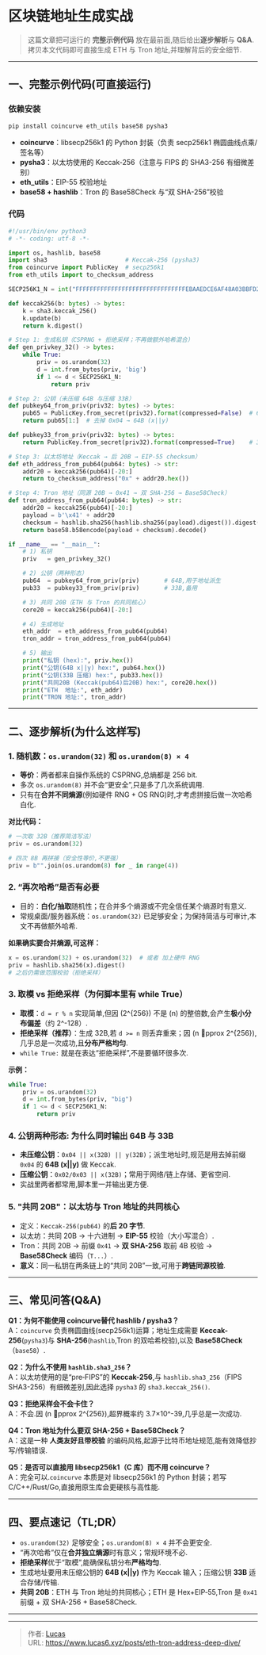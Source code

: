 # 区块链地址生成实战


> 这篇文章把可运行的 **完整示例代码** 放在最前面,随后给出**逐步解析**与 **Q&A**.拷贝本文代码即可直接生成 ETH 与 Tron 地址,并理解背后的安全细节.

---

## 一、完整示例代码(可直接运行)

### 依赖安装

```bash
pip install coincurve eth_utils base58 pysha3
```

- **coincurve**：libsecp256k1 的 Python 封装（负责 secp256k1 椭圆曲线点乘/签名等）  
- **pysha3**：以太坊使用的 Keccak-256（注意与 FIPS 的 SHA3-256 有细微差别）  
- **eth_utils**：EIP-55 校验地址  
- **base58 + hashlib**：Tron 的 Base58Check 与“双 SHA-256”校验

### 代码

```python
#!/usr/bin/env python3
# -*- coding: utf-8 -*-

import os, hashlib, base58
import sha3                      # Keccak-256 (pysha3)
from coincurve import PublicKey  # secp256k1
from eth_utils import to_checksum_address

SECP256K1_N = int("FFFFFFFFFFFFFFFFFFFFFFFFFFFFFFFEBAAEDCE6AF48A03BBFD25E8CD0364141", 16)

def keccak256(b: bytes) -> bytes:
    k = sha3.keccak_256()
    k.update(b)
    return k.digest()

# Step 1: 生成私钥（CSPRNG + 拒绝采样；不再做额外哈希混合）
def gen_privkey_32() -> bytes:
    while True:
        priv = os.urandom(32)
        d = int.from_bytes(priv, 'big')
        if 1 <= d < SECP256K1_N:
            return priv

# Step 2: 公钥（未压缩 64B 与压缩 33B）
def pubkey64_from_priv(priv32: bytes) -> bytes:
    pub65 = PublicKey.from_secret(priv32).format(compressed=False)  # 65B: 0x04|x|y
    return pub65[1:]  # 去掉 0x04 → 64B (x||y)

def pubkey33_from_priv(priv32: bytes) -> bytes:
    return PublicKey.from_secret(priv32).format(compressed=True)    # 33B: 0x02/0x03|x

# Step 3: 以太坊地址（Keccak → 后 20B → EIP-55 checksum）
def eth_address_from_pub64(pub64: bytes) -> str:
    addr20 = keccak256(pub64)[-20:]
    return to_checksum_address("0x" + addr20.hex())

# Step 4: Tron 地址（同源 20B → 0x41 → 双 SHA-256 → Base58Check）
def tron_address_from_pub64(pub64: bytes) -> str:
    addr20 = keccak256(pub64)[-20:]
    payload = b'\x41' + addr20
    checksum = hashlib.sha256(hashlib.sha256(payload).digest()).digest()[:4]
    return base58.b58encode(payload + checksum).decode()

if __name__ == "__main__":
    # 1) 私钥
    priv   = gen_privkey_32()

    # 2) 公钥（两种形态）
    pub64  = pubkey64_from_priv(priv)       # 64B,用于地址派生
    pub33  = pubkey33_from_priv(priv)       # 33B,备用

    # 3) 共同 20B（ETH 与 Tron 的共同核心）
    core20 = keccak256(pub64)[-20:]

    # 4) 生成地址
    eth_addr  = eth_address_from_pub64(pub64)
    tron_addr = tron_address_from_pub64(pub64)

    # 5) 输出
    print("私钥 (hex):", priv.hex())
    print("公钥(64B x||y) hex:", pub64.hex())
    print("公钥(33B 压缩) hex:", pub33.hex())
    print("共同20B (Keccak(pub64)后20B) hex:", core20.hex())
    print("ETH  地址:", eth_addr)
    print("TRON 地址:", tron_addr)
```

---

## 二、逐步解析(为什么这样写)

### 1. 随机数：`os.urandom(32)` 和 `os.urandom(8) × 4`

- **等价**：两者都来自操作系统的 CSPRNG,总熵都是 256 bit.  
- 多次 `os.urandom(8)` 并不会“更安全”,只是多了几次系统调用.  
- 只有在**合并不同熵源**(例如硬件 RNG + OS RNG)时,才考虑拼接后做一次哈希白化.

**对比代码：**
```python
# 一次取 32B（推荐简洁写法）
priv = os.urandom(32)

# 四次 8B 再拼接（安全性等价,不更强）
priv = b"".join(os.urandom(8) for _ in range(4))
```

### 2. “再次哈希”是否有必要

- 目的：**白化/抽取**随机性；在合并多个熵源或不完全信任某个熵源时有意义.  
- 常规桌面/服务器系统：`os.urandom(32)` 已足够安全；为保持简洁与可审计,本文不再做额外哈希.

**如果确实要合并熵源,可这样：**
```python
x = os.urandom(32) + os.urandom(32)  # 或者 加上硬件 RNG
priv = hashlib.sha256(x).digest()
# 之后仍需做范围校验（拒绝采样）
```

### 3. 取模 vs 拒绝采样（为何脚本里有 while True）

- **取模**：`d = r % n` 实现简单,但因 \(2^{256}\) 不是 \(n\) 的整倍数,会产生**极小分布偏差**（约 2^-128）.  
- **拒绝采样（推荐）**：生成 32B,若 `d >= n` 则丢弃重来；因 \(n pprox 2^{256}\),几乎总是一次成功,且**分布严格均匀**.  
- `while True:` 就是在表达“拒绝采样”,不是要循环很多次.

**示例：**
```python
while True:
    priv = os.urandom(32)
    d = int.from_bytes(priv, "big")
    if 1 <= d < SECP256K1_N:
        return priv
```

### 4. 公钥两种形态: 为什么同时输出 64B 与 33B

- **未压缩公钥**：`0x04 || x(32B) || y(32B)`；派生地址时,规范是用去掉前缀 `0x04` 的 **64B (x||y)** 做 Keccak.  
- **压缩公钥**：`0x02/0x03 || x(32B)`；常用于网络/链上存储、更省空间.  
- 实战里两者都常用,脚本里一并输出更方便.

### 5. "共同 20B"：以太坊与 Tron 地址的共同核心

- 定义：`Keccak-256(pub64)` 的**后 20 字节**.  
- 以太坊：共同 20B → 十六进制 → **EIP-55** 校验（大小写混合）.  
- Tron：共同 20B → 前缀 `0x41` → **双 SHA-256** 取前 4B 校验 → **Base58Check** 编码（`T...`）.  
- **意义**：同一私钥在两条链上的“共同 20B”一致,可用于**跨链同源校验**.

---

## 三、常见问答(Q&A)

**Q1：为何不能使用 coincurve替代 hashlib / pysha3？**  
A：`coincurve` 负责椭圆曲线(secp256k1)运算；地址生成需要 **Keccak-256**(`pysha3`)与 **SHA-256**(`hashlib`,Tron 的双哈希校验),以及 **Base58Check**（`base58`）.

**Q2：为什么不使用 `hashlib.sha3_256`？**  
A：以太坊使用的是“pre‑FIPS”的 **Keccak-256**,与 `hashlib.sha3_256`（FIPS SHA3-256）有细微差别,因此选择 `pysha3` 的 `sha3.keccak_256()`.

**Q3：拒绝采样会不会卡住？**  
A：不会.因 \(n pprox 2^{256}\),超界概率约 3.7×10^-39,几乎总是一次成功.

**Q4：Tron 地址为什么要双 SHA-256 + Base58Check？**  
A：这是一种 **人类友好且带校验** 的编码风格,起源于比特币地址规范,能有效降低抄写/传输错误.

**Q5：是否可以直接用 libsecp256k1（C 库）而不用 coincurve？**  
A：完全可以.`coincurve` 本质是对 libsecp256k1 的 Python 封装；若写 C/C++/Rust/Go,直接用原生库会更硬核与高性能.

---

## 四、要点速记（TL;DR）

- `os.urandom(32)` 足够安全；`os.urandom(8) × 4` 并不会更安全.  
- “再次哈希”仅在**合并独立熵源**时有意义；常规环境不必.  
- **拒绝采样**优于“取模”,能确保私钥分布**严格均匀**.  
- 生成地址要用未压缩公钥的 **64B (x||y)** 作为 Keccak 输入；压缩公钥 **33B** 适合存储/传输.  
- **共同 20B**：ETH 与 Tron 地址的共同核心；ETH 是 Hex+EIP‑55,Tron 是 `0x41` 前缀 + 双 SHA-256 + Base58Check.

---


---

> 作者: [Lucas](https://www.lucas6.xyz)  
> URL: https://www.lucas6.xyz/posts/eth-tron-address-deep-dive/  

